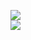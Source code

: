 [![](https://img.shields.io/badge/Made%20With-Github%20Spray-lightgrey.svg?style=for-the-badge&logo=github)](https://github.com/Annihil/github-spray#12697)  
[![](https://i.imgur.com/2DrTn0Z.gif)](https://github.com/Annihil/github-spray)